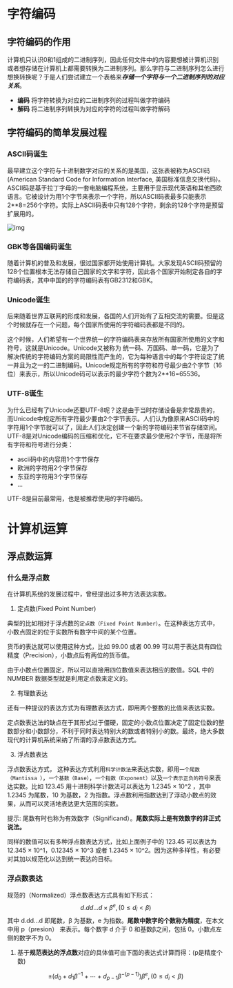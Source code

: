 # 字符编码

## 字符编码的作用

计算机只认识0和1组成的二进制序列，因此任何文件中的内容要想被计算机识别或者想存储在计算机上都需要转换为二进制序列。那么字符与二进制序列怎么进行想换转换呢？于是人们尝试建立一个表格来***存储一个字符与一个二进制序列的对应关系***。

- **编码** 将字符转换为对应的二进制序列的过程叫做字符编码
- **解码** 将二进制序列转换为对应的字符的过程叫做字符解码

## 字符编码的简单发展过程

### ASCII码诞生

最早建立这个字符与十进制数字对应的关系的是美国，这张表被称为ASCII码(American Standard Code for Information Interface, 美国标准信息交换代码)。ASCII码是基于拉丁字母的一套电脑编程系统，主要用于显示现代英语和其他西欧语言。它被设计为用1个字节来表示一个字符，所以ASCII码表最多只能表示2**8=256个字符。实际上ASCII码表中只有128个字符，剩余的128个字符是预留扩展用的。

![img](https://images2015.cnblogs.com/blog/1063221/201611/1063221-20161122155336925-2078937469.jpg)

###  GBK等各国编码诞生

随着计算机的普及和发展，很过国家都开始使用计算机。大家发现ASCII码预留的128个位置根本无法存储自己国家的文字和字符，因此各个国家开始制定各自的字符编码表，其中中国的的字符编码表有GB2312和GBK。

###  Unicode诞生

后来随着世界互联网的形成和发展，各国的人们开始有了互相交流的需要。但是这个时候就存在一个问题，每个国家所使用的字符编码表都是不同的。

这个时候，人们希望有一个世界统一的字符编码表来存放所有国家所使用的文字和符号，这就是Unicode。Unicode又被称为 统一码、万国码、单一码，它是为了解决传统的字符编码方案的局限性而产生的，它为每种语言中的每个字符设定了统一并且为之一的二进制编码。Unicode规定所有的字符和符号最少由2个字节（16位）来表示，所以Unicode码可以表示的最少字符个数为2**16=65536。

### UTF-8诞生

为什么已经有了Unicode还要UTF-8呢？这是由于当时存储设备是非常昂贵的，而Unicode中规定所有字符最少要由2个字节表示。人们认为像原来ASCII码中的字符用1个字节就可以了，因此人们决定创建一个新的字符编码来节省存储空间。UTF-8是对Unicode编码的压缩和优化，它不在要求最少使用2个字节，而是将所有字符和符号进行分类：

- ascii码中的内容用1个字节保存
- 欧洲的字符用2个字节保存
- 东亚的字符用3个字节保存
- ...

UTF-8是目前最常用，也是被推荐使用的字符编码。

# 计算机运算

## 浮点数运算

### 什么是浮点数

在计算机系统的发展过程中，曾经提出过多种方法表达实数。

1. 定点数(Fixed Point Number)

典型的比如相对于浮点数的`定点数（Fixed Point Number）`。在这种表达方式中，小数点固定的位于实数所有数字中间的某个位置。

货币的表达就可以使用这种方式，比如 99.00 或者 00.99 可以用于表达具有四位精度（Precision），小数点后有两位的货币值。

由于小数点位置固定，所以可以直接用四位数值来表达相应的数值。SQL 中的 NUMBER 数据类型就是利用定点数来定义的。

2. 有理数表达

还有一种提议的表达方式为有理数表达方式，即用两个整数的比值来表达实数。

定点数表达法的缺点在于其形式过于僵硬，固定的小数点位置决定了固定位数的整数部分和小数部分，不利于同时表达特别大的数或者特别小的数。最终，绝大多数现代的计算机系统采纳了所谓的浮点数表达方式。

3. 浮点数表达

浮点数表达方式， 这种表达方式利用`科学计数法`来表达实数，即用`一个尾数（Mantissa ）`，`一个基数（Base）`，`一个指数（Exponent）`以及`一个表示正负的符号`来表达实数。比如 123.45 用十进制科学计数法可以表达为 1.2345 × 10^2 ，其中 1.2345 为尾数，10 为基数，2 为指数。浮点数利用指数达到了浮动小数点的效果，从而可以灵活地表达更大范围的实数。

提示: 尾数有时也称为有效数字（Significand）。**尾数实际上是有效数字的非正式说法。**

同样的数值可以有多种浮点数表达方式，比如上面例子中的 123.45 可以表达为 12.345 × 10^1，0.12345 × 10^3 或者 1.2345 × 10^2。因为这种多样性，有必要对其加以规范化以达到统一表达的目标。

### 浮点数表达

规范的（Normalized）浮点数表达方式具有如下形式：
$$
d.dd...d \times \beta^e , (0 \le d_i < \beta)
$$
 其中 d.dd...d 即尾数，β 为基数，e 为指数。**尾数中数字的个数称为精度**，在本文中用 p（presion） 来表示。每个数字 d 介于 0 和基数β之间，包括 0。小数点左侧的数字不为 0。

1. 基于**规范表达的浮点数**对应的具体值可由下面的表达式计算而得：(p是精度个数)

$$
\pm(d_0 + d_1\beta^{-1} + \dotsm + d_{p-1}\beta^{-(p-1)})\beta^e , (0 \le d_i < \beta)
$$


